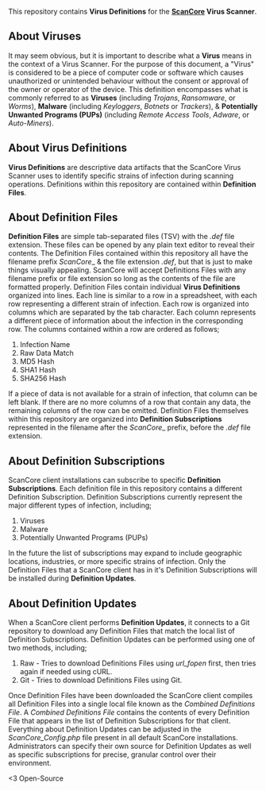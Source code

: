 This repository contains **Virus Definitions** for the **[ScanCore](https://github.com/zelon88/ScanCore) Virus Scanner**.

## About Viruses


It may seem obvious, but it is important to describe what a **Virus** means in the context of a Virus Scanner.
For the purpose of this document, a "Virus" is considered to be a piece of computer code or software which causes unauthorized or unintended behaviour without the consent or approval of the owner or operator of the device.
This definition encompasses what is commonly referred to as **Viruses** (including _Trojans_, _Ransomware_, or _Worms_), **Malware** (including _Keyloggers_, _Botnets_ or _Trackers_), & **Potentially Unwanted Programs (PUPs)** (including _Remote Access Tools_, _Adware_, or _Auto-Miners_). 

## About Virus Definitions

**Virus Definitions** are descriptive data artifacts that the ScanCore Virus Scanner uses to identify specific strains of infection during scanning operations.
Definitions within this repository are contained within **Definition Files**.

## About Definition Files

**Definition Files** are simple tab-separated files (TSV) with the _.def_ file extension.
These files can be opened by any plain text editor to reveal their contents.
The Definition Files contained within this repository all have the filename prefix _ScanCore__ & the file extension _.def_, but that is just to make things visually appealing.
ScanCore will accept Definitions Files with any filename prefix or file extension so long as the contents of the file are formatted properly.
Definition Files contain individual **Virus Definitions** organized into lines.
Each line is similar to a row in a spreadsheet, with each row representing a different strain of infection.
Each row is organized into columns which are separated by the tab character.
Each column represents a different piece of information about the infection in the corresponding row.
The columns contained within a row are ordered as follows;

1. Infection Name
2. Raw Data Match
3. MD5 Hash
4. SHA1 Hash
5. SHA256 Hash

If a piece of data is not available for a strain of infection, that column can be left blank.
If there are no more columns of a row that contain any data, the remaining columns of the row can be omitted.
Definition Files themselves within this repository are organized into **Definition Subscriptions** represented in the filename after the _ScanCore__ prefix, before the _.def_ file extension.

## About Definition Subscriptions


ScanCore client installations can subscribe to specific **Definition Subscriptions**.
Each definition file in this repository contains a different Definition Subscription.
Definition Subscriptions currently represent the major different types of infection, including;

1. Viruses
2. Malware
3. Potentially Unwanted Programs (PUPs)

In the future the list of subscriptions may expand to include geographic locations, industries, or more specific strains of infection.
Only the Definition Files that a ScanCore client has in it's Definition Subscriptions will be installed during **Definition Updates**.

## About Definition Updates

When a ScanCore client performs **Definition Updates**, it connects to a Git repository to download any Definition Files that match the local list of Definition Subscriptions.
Definition Updates can be performed using one of two methods, including;

1. Raw - Tries to download Definitions Files using _url_fopen_ first, then tries again if needed using cURL.
2. Git - Tries to download Definitions Files using Git.

Once Definition Files have been downloaded the ScanCore client compiles all Definition Files into a single local file known as the _Combined Definitions File_.
A _Combined Definitions File_ contains the contents of every Definition File that appears in the list of Definition Subscriptions for that client.
Everything about Definition Updates can be adjusted in the _ScanCore_Config.php_ file present in all default ScanCore installations.
Administrators can specify their own source for Definition Updates as well as specific subscriptions for precise, granular control over their environment.

<3 Open-Source
